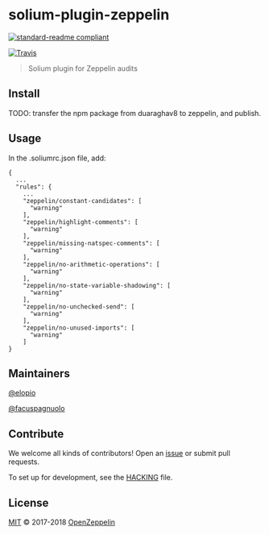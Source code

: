 # solium-plugin-zeppelin

[![standard-readme compliant](https://img.shields.io/badge/readme%20style-standard-brightgreen.svg?style=flat-square)](https://github.com/RichardLitt/standard-readme)

[![Travis](https://img.shields.io/travis/elopio/solium-plugin-zeppelin.svg?style=flat-square&branch=master)](https://travis-ci.org/elopio/solium-plugin-zeppelin)

> Solium plugin for Zeppelin audits

## Install

TODO: transfer the npm package from duaraghav8 to zeppelin, and publish.

## Usage

In the .soliumrc.json file, add:

    {
      ...
      "rules": {
        ...
        "zeppelin/constant-candidates": [
          "warning"
        ],
        "zeppelin/highlight-comments": [
          "warning"
        ],
        "zeppelin/missing-natspec-comments": [
          "warning"
        ],
        "zeppelin/no-arithmetic-operations": [
          "warning"
        ],
        "zeppelin/no-state-variable-shadowing": [
          "warning"
        ],
        "zeppelin/no-unchecked-send": [
          "warning"
        ],
        "zeppelin/no-unused-imports": [
          "warning"
        ]
    }

## Maintainers

[@elopio](https://github.com/elopio)

[@facuspagnuolo](https://github.com/facuspagnuolo)

## Contribute

We welcome all kinds of contributors! Open an
[issue](https://github.com/elopio/solium-plugin-zeppelin/issues) or submit pull
requests.

To set up for development, see the [HACKING](HACKING.md) file.

## License

[MIT](LICENSE) © 2017-2018 [OpenZeppelin](https://openzeppelin.org/)
